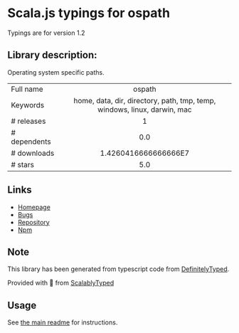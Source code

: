 
# Scala.js typings for ospath

Typings are for version 1.2

## Library description:
Operating system specific paths.

|                    |                 |
| ------------------ | :-------------: |
| Full name          | ospath |
| Keywords           | home, data, dir, directory, path, tmp, temp, windows, linux, darwin, mac |
| # releases         | 1 |
| # dependents       | 0.0 |
| # downloads        | 1.4260416666666666E7 |
| # stars            | 5.0 |

## Links
- [Homepage](https://github.com/jprichardson/ospath#readme)
- [Bugs](https://github.com/jprichardson/ospath/issues)
- [Repository](https://github.com/jprichardson/ospath)
- [Npm](https://www.npmjs.com/package/ospath)
    


## Note
This library has been generated from typescript code from [DefinitelyTyped](https://definitelytyped.org).

Provided with :purple_heart: from [ScalablyTyped](https://github.com/oyvindberg/ScalablyTyped)

## Usage
See [the main readme](../../readme.md) for instructions.


